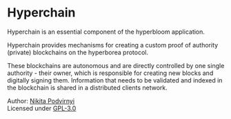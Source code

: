 # Hyperchain

Hyperchain is an essential component of the hyperbloom application.

Hyperchain provides mechanisms for creating a custom
proof of authority (private) blockchains on the hyperborea protocol.

These blockchains are autonomous and are directly controlled by one
single authority - their owner, which is responsible for creating
new blocks and digitally signing them. Information that needs to be
validated and indexed in the blockchain is shared in a distributed
clients network.

Author: [Nikita Podvirnyi](https://github.com/krypt0nn) \
Licensed under [GPL-3.0](./LICENSE)
